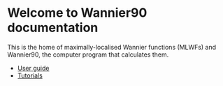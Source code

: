 # Welcome to Wannier90 documentation

This is the home of maximally-localised Wannier functions (MLWFs) and Wannier90, the computer program that calculates them.

- [User guide](user_guide/introduction)
- [Tutorials](tutorials/preliminaries)
